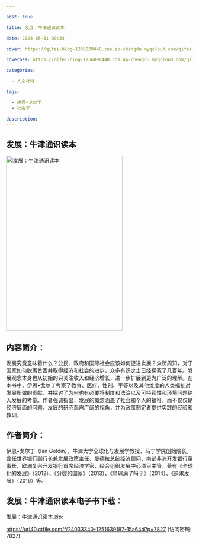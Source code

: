 ```yaml
---

post: true

title: 发展：牛津通识读本

date: 2024-05-31 09:34

cover: https://qifei-blog-1256009448.cos.ap-chengdu.myqcloud.com/qifei-blog/61oGbEfy8RL.jpg

coveross: https://qifei-blog-1256009448.cos.ap-chengdu.myqcloud.com/qifei-blog/61oGbEfy8RL.jpg

categories:

  - 人文社科

tags:

  - 伊恩•戈尔丁
  - 社会学

description:
---
```


## 发展：牛津通识读本

<img alt="发展：牛津通识读本" class="aligncenter loading" data-was-processed="true" decoding="async" fetchpriority="high" height="471" src="https://qifei-blog-1256009448.cos.ap-chengdu.myqcloud.com/qifei-blog/61oGbEfy8RL.jpg" style="cursor: zoom-in;" width="314"/>

## 内容简介：

发展究竟意味着什么？公民、政府和国际社会应该如何促进发展？众所周知，对于国家如何脱离贫困并取得经济和社会的进步，众多有识之士已经探究了几百年。发展观念本身也从初始的只关注收入和经济增长，进一步扩展到更为广泛的理解。在本书中，伊恩•戈尔丁考察了教育、医疗、性别、平等以及其他维度的人类福祉对发展所做的贡献，并探讨了为何也有必要将制度和法治以及可持续性和环境问题纳入发展的考量。作者强调指出，发展的概念涵盖了社会和个人的福祉，而不仅仅是经济层面的问题，发展的研究亟需广阔的视角，并为政策制定者提供实践的经验和教训。

## 作者简介：

伊恩•戈尔丁（Ian Goldin），牛津大学全球化与发展学教授、马丁学院创始院长，曾任世界银行副行长兼发展政策主任、曼德拉总统经济顾问、南部非洲开发银行董事长、欧洲复兴开发银行首席经济学家、经合组织发展中心项目主管，著有《全球化的发展》（2012）、《分裂的国家》（2013）、《星球满了吗？》（2014）、《追求发展》（2016）等。

## 发展：牛津通识读本电子书下载：

发展：牛津通识读本.zip: 

https://url40.ctfile.com/f/24033340-1251639187-15a64d?p=7827 (访问密码: 7827)
